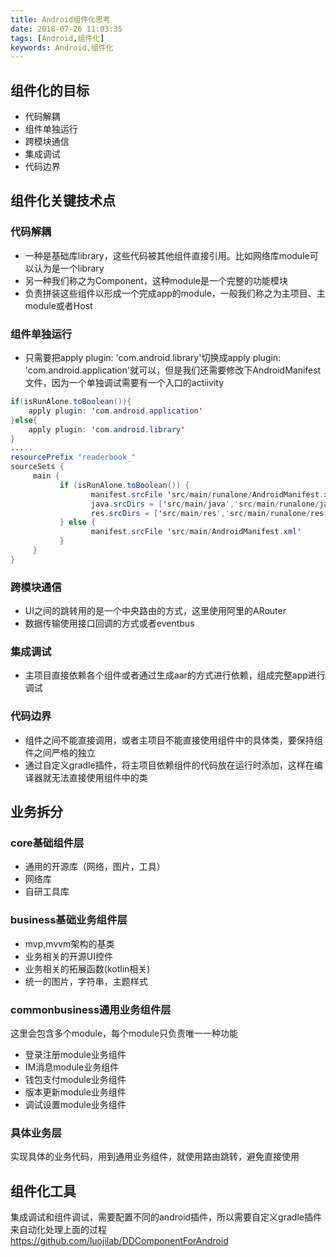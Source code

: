 ```yaml
---
title: Android组件化思考
date: 2018-07-26 11:03:35
tags: [Android,组件化]
keywords: Android,组件化
---
```

## 组件化的目标
- 代码解耦
- 组件单独运行
- 跨模块通信
- 集成调试
- 代码边界

## 组件化关键技术点
### 代码解耦
- 一种是基础库library，这些代码被其他组件直接引用。比如网络库module可以认为是一个library
- 另一种我们称之为Component，这种module是一个完整的功能模块
- 负责拼装这些组件以形成一个完成app的module，一般我们称之为主项目、主module或者Host

### 组件单独运行
- 只需要把apply plugin: 'com.android.library'切换成apply plugin: 'com.android.application'就可以，但是我们还需要修改下AndroidManifest文件，因为一个单独调试需要有一个入口的actiivity
```java
if(isRunAlone.toBoolean()){
    apply plugin: 'com.android.application'
}else{
    apply plugin: 'com.android.library'
}
.....
resourcePrefix "readerbook_"
sourceSets {
     main {
           if (isRunAlone.toBoolean()) {
                  manifest.srcFile 'src/main/runalone/AndroidManifest.xml'
                  java.srcDirs = ['src/main/java','src/main/runalone/java']
                  res.srcDirs = ['src/main/res','src/main/runalone/res']
           } else {
                  manifest.srcFile 'src/main/AndroidManifest.xml'
           }
     }
}
```
<!-- more -->
### 跨模块通信
- UI之间的跳转用的是一个中央路由的方式，这里使用阿里的ARouter
- 数据传输使用接口回调的方式或者eventbus

### 集成调试
- 主项目直接依赖各个组件或者通过生成aar的方式进行依赖，组成完整app进行调试

### 代码边界
- 组件之间不能直接调用，或者主项目不能直接使用组件中的具体类，要保持组件之间严格的独立
- 通过自定义gradle插件，将主项目依赖组件的代码放在运行时添加，这样在编译器就无法直接使用组件中的类

## 业务拆分
### core基础组件层
- 通用的开源库（网络，图片，工具）
- 网络库
- 自研工具库

### business基础业务组件层
- mvp,mvvm架构的基类
- 业务相关的开源UI控件
- 业务相关的拓展函数(kotlin相关)
- 统一的图片，字符串，主题样式

### commonbusiness通用业务组件层
这里会包含多个module，每个module只负责唯一一种功能
- 登录注册module业务组件
- IM消息module业务组件
- 钱包支付module业务组件
- 版本更新module业务组件
- 调试设置module业务组件

### 具体业务层
实现具体的业务代码，用到通用业务组件，就使用路由跳转，避免直接使用

## 组件化工具
集成调试和组件调试，需要配置不同的android插件，所以需要自定义gradle插件来自动化处理上面的过程
https://github.com/luojilab/DDComponentForAndroid
